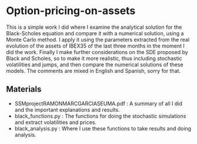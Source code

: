# Option-pricing-on-assets

This is a simple work I did where I examine the analytical solution for the Black-Scholes equation and compare it with a numerical solution, using a Monte Carlo method. I apply it using the parameters extracted from the real evolution of the assets of IBEX35 of the last three months in the moment I did the work. Finally I make further considerations on the SDE proposed by Black and Scholes, so to make it more realistic, thus including stochastic volatilities and jumps, and then compare the numerical solutions of these models. The comments are mixed in English and Spanish, sorry for that.

## Materials

 - SSMprojectRAMONMARCGARCIASEUMA.pdf : A summary of all I did and the important explanations and results.
 - black_functions.py : The functions for doing the stochastic simulations and extract volatilities and prices.
 - black_analysis.py : Where I use these functions to take results and doing analysis.

